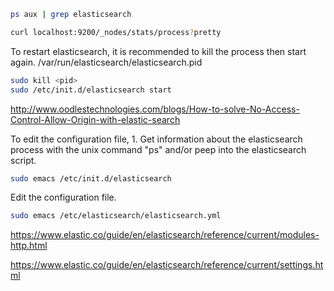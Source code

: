```sh
ps aux | grep elasticsearch
```

```sh
curl localhost:9200/_nodes/stats/process?pretty
```

To restart elasticsearch, it is recommended to kill the process then start again.
/var/run/elasticsearch/elasticsearch.pid

```sh
sudo kill <pid>
sudo /etc/init.d/elasticsearch start
```

http://www.oodlestechnologies.com/blogs/How-to-solve-No-Access-Control-Allow-Origin-with-elastic-search

To edit the configuration file, 1. Get information about the elasticsearch process with the unix command "ps" and/or peep into the elasticsearch script.
```sh
sudo emacs /etc/init.d/elasticsearch
```
Edit the configuration file.
```sh
sudo emacs /etc/elasticsearch/elasticsearch.yml
```

https://www.elastic.co/guide/en/elasticsearch/reference/current/modules-http.html


https://www.elastic.co/guide/en/elasticsearch/reference/current/settings.html
